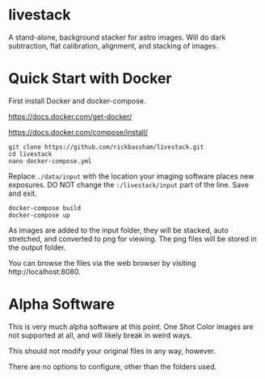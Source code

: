 # livestack

A stand-alone, background stacker for astro images. Will do dark subtraction,
flat calibration, alignment, and stacking of images.

# Quick Start with Docker

First install Docker and docker-compose.

https://docs.docker.com/get-docker/

https://docs.docker.com/compose/install/

```
git clone https://github.com/rickbassham/livestack.git
cd livestack
nano docker-compose.yml
```

Replace `./data/input` with the location your imaging software places new exposures.
DO NOT change the `:/livestack/input` part of the line.
Save and exit.

```
docker-compose build
docker-compose up
```

As images are added to the input folder, they will be stacked, auto stretched,
and converted to png for viewing. The png files will be stored in the output folder.

You can browse the files via the web browser by visiting http://localhost:8080.

# Alpha Software

This is very much alpha software at this point. One Shot Color images are not
supported at all, and will likely break in weird ways.

This should not modify your original files in any way, however.

There are no options to configure, other than the folders used.
